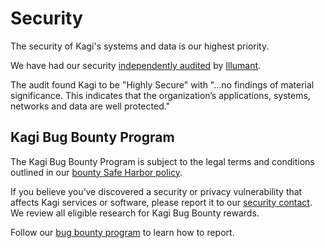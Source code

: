 # Security

The security of Kagi's systems and data is our highest priority.

We have had our security [independently audited](https://blog.kagi.com/security-audit) by [Illumant](https://www.illumant.com).

The audit found Kagi to be "Highly Secure" with "…no findings of material significance. This indicates that the organization’s applications, systems, networks and data are well protected."

## Kagi Bug Bounty Program

The Kagi Bug Bounty Program is subject to the legal terms and conditions outlined in our [bounty Safe Harbor policy](safe-harbor.md).

If you believe you’ve discovered a security or privacy vulnerability that affects Kagi services or software, please report it to our [security contact](mailto:security@kagi.com). We review all eligible research for Kagi Bug Bounty rewards.

Follow our [bug bounty program](bug-bounty-program.md) to learn how to report.
